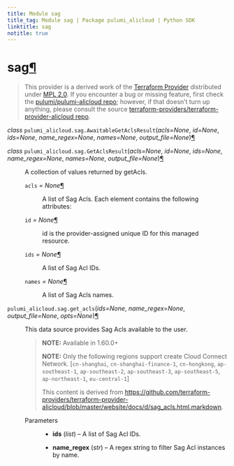 ```yaml
---
title: Module sag
title_tag: Module sag | Package pulumi_alicloud | Python SDK
linktitle: sag
notitle: true
---
```


<div class="section" id="sag">
<h1>sag<a class="headerlink" href="#sag" title="Permalink to this headline">¶</a></h1>
<blockquote>
<div><p>This provider is a derived work of the <a class="reference external" href="https://github.com/terraform-providers/terraform-provider-alicloud">Terraform Provider</a> distributed under
<a class="reference external" href="https://www.mozilla.org/en-US/MPL/2.0/">MPL 2.0</a>. If you encounter a bug or missing feature, first check the
<a class="reference external" href="https://github.com/pulumi/pulumi-alicloud/issues">pulumi/pulumi-alicloud repo</a>; however, if that doesn’t turn up
anything, please consult the source <a class="reference external" href="https://github.com/terraform-providers/terraform-provider-alicloud/issues">terraform-providers/terraform-provider-alicloud repo</a>.</p>
</div></blockquote>
<span class="target" id="module-pulumi_alicloud.sag"></span><dl class="class">
<dt id="pulumi_alicloud.sag.AwaitableGetAclsResult">
<em class="property">class </em><code class="sig-prename descclassname">pulumi_alicloud.sag.</code><code class="sig-name descname">AwaitableGetAclsResult</code><span class="sig-paren">(</span><em class="sig-param">acls=None</em>, <em class="sig-param">id=None</em>, <em class="sig-param">ids=None</em>, <em class="sig-param">name_regex=None</em>, <em class="sig-param">names=None</em>, <em class="sig-param">output_file=None</em><span class="sig-paren">)</span><a class="headerlink" href="#pulumi_alicloud.sag.AwaitableGetAclsResult" title="Permalink to this definition">¶</a></dt>
<dd></dd></dl>

<dl class="class">
<dt id="pulumi_alicloud.sag.GetAclsResult">
<em class="property">class </em><code class="sig-prename descclassname">pulumi_alicloud.sag.</code><code class="sig-name descname">GetAclsResult</code><span class="sig-paren">(</span><em class="sig-param">acls=None</em>, <em class="sig-param">id=None</em>, <em class="sig-param">ids=None</em>, <em class="sig-param">name_regex=None</em>, <em class="sig-param">names=None</em>, <em class="sig-param">output_file=None</em><span class="sig-paren">)</span><a class="headerlink" href="#pulumi_alicloud.sag.GetAclsResult" title="Permalink to this definition">¶</a></dt>
<dd><p>A collection of values returned by getAcls.</p>
<dl class="attribute">
<dt id="pulumi_alicloud.sag.GetAclsResult.acls">
<code class="sig-name descname">acls</code><em class="property"> = None</em><a class="headerlink" href="#pulumi_alicloud.sag.GetAclsResult.acls" title="Permalink to this definition">¶</a></dt>
<dd><p>A list of Sag Acls. Each element contains the following attributes:</p>
</dd></dl>

<dl class="attribute">
<dt id="pulumi_alicloud.sag.GetAclsResult.id">
<code class="sig-name descname">id</code><em class="property"> = None</em><a class="headerlink" href="#pulumi_alicloud.sag.GetAclsResult.id" title="Permalink to this definition">¶</a></dt>
<dd><p>id is the provider-assigned unique ID for this managed resource.</p>
</dd></dl>

<dl class="attribute">
<dt id="pulumi_alicloud.sag.GetAclsResult.ids">
<code class="sig-name descname">ids</code><em class="property"> = None</em><a class="headerlink" href="#pulumi_alicloud.sag.GetAclsResult.ids" title="Permalink to this definition">¶</a></dt>
<dd><p>A list of Sag Acl IDs.</p>
</dd></dl>

<dl class="attribute">
<dt id="pulumi_alicloud.sag.GetAclsResult.names">
<code class="sig-name descname">names</code><em class="property"> = None</em><a class="headerlink" href="#pulumi_alicloud.sag.GetAclsResult.names" title="Permalink to this definition">¶</a></dt>
<dd><p>A list of Sag Acls names.</p>
</dd></dl>

</dd></dl>

<dl class="function">
<dt id="pulumi_alicloud.sag.get_acls">
<code class="sig-prename descclassname">pulumi_alicloud.sag.</code><code class="sig-name descname">get_acls</code><span class="sig-paren">(</span><em class="sig-param">ids=None</em>, <em class="sig-param">name_regex=None</em>, <em class="sig-param">output_file=None</em>, <em class="sig-param">opts=None</em><span class="sig-paren">)</span><a class="headerlink" href="#pulumi_alicloud.sag.get_acls" title="Permalink to this definition">¶</a></dt>
<dd><p>This data source provides Sag Acls available to the user.</p>
<blockquote>
<div><p><strong>NOTE:</strong> Available in 1.60.0+</p>
<p><strong>NOTE:</strong> Only the following regions support create Cloud Connect Network. [<code class="docutils literal notranslate"><span class="pre">cn-shanghai</span></code>, <code class="docutils literal notranslate"><span class="pre">cn-shanghai-finance-1</span></code>, <code class="docutils literal notranslate"><span class="pre">cn-hongkong</span></code>, <code class="docutils literal notranslate"><span class="pre">ap-southeast-1</span></code>, <code class="docutils literal notranslate"><span class="pre">ap-southeast-2</span></code>, <code class="docutils literal notranslate"><span class="pre">ap-southeast-3</span></code>, <code class="docutils literal notranslate"><span class="pre">ap-southeast-5</span></code>, <code class="docutils literal notranslate"><span class="pre">ap-northeast-1</span></code>, <code class="docutils literal notranslate"><span class="pre">eu-central-1</span></code>]</p>
<p>This content is derived from <a class="reference external" href="https://github.com/terraform-providers/terraform-provider-alicloud/blob/master/website/docs/d/sag_acls.html.markdown">https://github.com/terraform-providers/terraform-provider-alicloud/blob/master/website/docs/d/sag_acls.html.markdown</a>.</p>
</div></blockquote>
<dl class="field-list simple">
<dt class="field-odd">Parameters</dt>
<dd class="field-odd"><ul class="simple">
<li><p><strong>ids</strong> (<em>list</em>) – A list of Sag Acl IDs.</p></li>
<li><p><strong>name_regex</strong> (<em>str</em>) – A regex string to filter Sag Acl instances by name.</p></li>
</ul>
</dd>
</dl>
</dd></dl>

</div>

